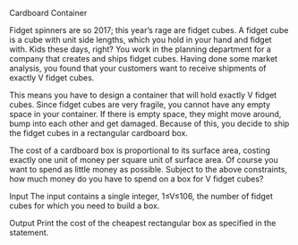 Cardboard Container

Fidget spinners are so 2017; this year’s rage are fidget cubes. A fidget cube is a cube with unit side lengths, which you hold in your hand and fidget with. Kids these days, right?
You work in the planning department for a company that creates and ships fidget cubes. Having done some market analysis, you found that your customers want to receive shipments of exactly V fidget cubes.

This means you have to design a container that will hold exactly V fidget cubes. Since fidget cubes are very fragile, you cannot have any empty space in your container. If there is empty space, they might move around, bump into each other and get damaged. Because of this, you decide to ship the fidget cubes in a rectangular cardboard box.

The cost of a cardboard box is proportional to its surface area, costing exactly one unit of money per square unit of surface area. Of course you want to spend as little money as possible. Subject to the above constraints, how much money do you have to spend on a box for V fidget cubes?

Input
The input contains a single integer, 1≤V≤106, the number of fidget cubes for which you need to build a box.

Output
Print the cost of the cheapest rectangular box as specified in the statement.

